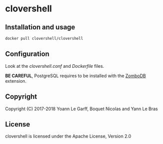 # clovershell

## Installation and usage

```bash
docker pull clovershell/clovershell
```

## Configuration

Look at the *clovershell.conf* and *Dockerfile* files.

**BE CAREFUL**, PostgreSQL requires to be installed with the [ZomboDB](https://www.zombodb.com/) extension.

## Copyright

Copyright (C) 2017-2018 Yoann Le Garff, Boquet Nicolas and Yann Le Bras

## License

clovershell is licensed under the Apache License, Version 2.0

